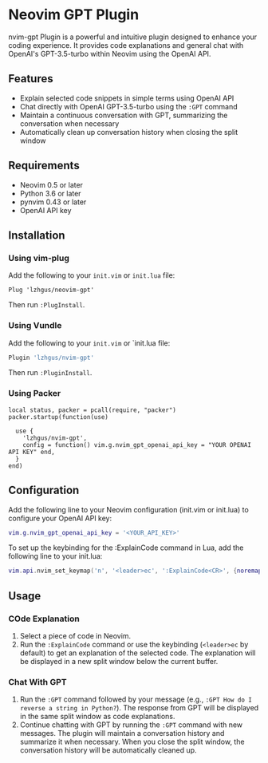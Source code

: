 # Neovim GPT Plugin

nvim-gpt Plugin is a powerful and intuitive plugin designed to enhance your coding experience. It provides code explanations and general chat with OpenAI's GPT-3.5-turbo within Neovim using the OpenAI API.

## Features

- Explain selected code snippets in simple terms using OpenAI API
- Chat directly with OpenAI GPT-3.5-turbo using the `:GPT` command
- Maintain a continuous conversation with GPT, summarizing the conversation when necessary
- Automatically clean up conversation history when closing the split window

## Requirements

- Neovim 0.5 or later
- Python 3.6 or later
- pynvim 0.43 or later
- OpenAI API key

## Installation

### Using vim-plug

Add the following to your `init.vim` or `init.lua` file:

```vim
Plug 'lzhgus/neovim-gpt'
```
Then run `:PlugInstall`.

### Using Vundle

Add the following to your `init.vim` or `init.lua file:

```lua
Plugin 'lzhgus/nvim-gpt'
```

Then run `:PluginInstall`.

### Using Packer
```
local status, packer = pcall(require, "packer")
packer.startup(function(use)

  use {
    'lzhgus/nvim-gpt',
    config = function() vim.g.nvim_gpt_openai_api_key = "YOUR OPENAI API KEY" end,
  }
end)
```

## Configuration

Add the following line to your Neovim configuration (init.vim or init.lua) to configure your OpenAI API key:

```lua
vim.g.nvim_gpt_openai_api_key = '<YOUR_API_KEY>'
```

To set up the keybinding for the :ExplainCode command in Lua, add the following line to your init.lua:

```lua
vim.api.nvim_set_keymap('n', '<leader>ec', ':ExplainCode<CR>', {noremap = true, silent = true})
```

## Usage

### COde Explanation 

1. Select a piece of code in Neovim.
2. Run the `:ExplainCode` command or use the keybinding (`<leader>ec` by default) to get an explanation of the selected code. The explanation will be displayed in a new split window below the current buffer.

### Chat With GPT

1. Run the `:GPT` command followed by your message (e.g., `:GPT How do I reverse a string in Python?`). The response from GPT will be displayed in the same split window as code explanations.
2. Continue chatting with GPT by running the `:GPT` command with new messages. The plugin will maintain a conversation history and summarize it when necessary.
When you close the split window, the conversation history will be automatically cleaned up.